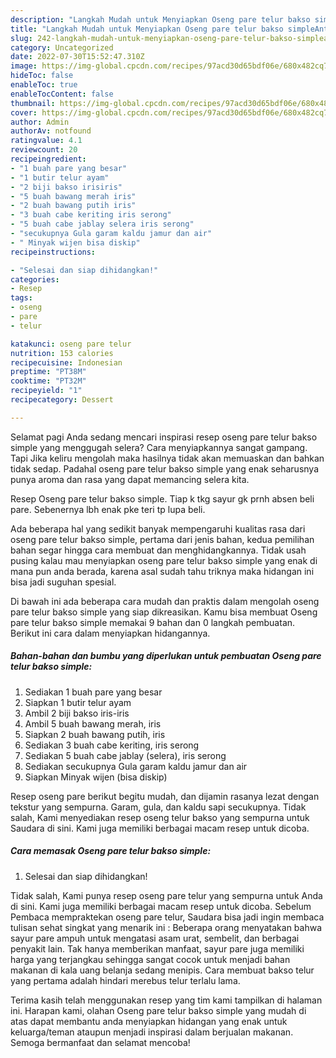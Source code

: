 ```yaml
---
description: "Langkah Mudah untuk Menyiapkan Oseng pare telur bakso simpleAnti Ribet"
title: "Langkah Mudah untuk Menyiapkan Oseng pare telur bakso simpleAnti Ribet"
slug: 242-langkah-mudah-untuk-menyiapkan-oseng-pare-telur-bakso-simpleanti-ribet
category: Uncategorized
date: 2022-07-30T15:52:47.310Z
image: https://img-global.cpcdn.com/recipes/97acd30d65bdf06e/680x482cq70/oseng-pare-telur-bakso-simple-foto-resep-utama.jpg
hideToc: false
enableToc: true
enableTocContent: false
thumbnail: https://img-global.cpcdn.com/recipes/97acd30d65bdf06e/680x482cq70/oseng-pare-telur-bakso-simple-foto-resep-utama.jpg
cover: https://img-global.cpcdn.com/recipes/97acd30d65bdf06e/680x482cq70/oseng-pare-telur-bakso-simple-foto-resep-utama.jpg
author: Admin
authorAv: notfound
ratingvalue: 4.1
reviewcount: 20
recipeingredient:
- "1 buah pare yang besar"
- "1 butir telur ayam"
- "2 biji bakso irisiris"
- "5 buah bawang merah iris"
- "2 buah bawang putih iris"
- "3 buah cabe keriting iris serong"
- "5 buah cabe jablay selera iris serong"
- "secukupnya Gula garam kaldu jamur dan air"
- " Minyak wijen bisa diskip"
recipeinstructions:

- "Selesai dan siap dihidangkan!"
categories:
- Resep
tags:
- oseng
- pare
- telur

katakunci: oseng pare telur 
nutrition: 153 calories
recipecuisine: Indonesian
preptime: "PT38M"
cooktime: "PT32M"
recipeyield: "1"
recipecategory: Dessert

---
```



Selamat pagi Anda sedang mencari inspirasi resep oseng pare telur bakso simple yang menggugah selera? Cara menyiapkannya sangat gampang. Tapi Jika keliru mengolah maka hasilnya tidak akan memuaskan dan bahkan tidak sedap. Padahal oseng pare telur bakso simple yang enak seharusnya punya aroma dan rasa yang dapat memancing selera kita.


Resep Oseng pare telur bakso simple. Tiap k tkg sayur gk prnh absen beli pare. Sebenernya lbh enak pke teri tp lupa beli.

Ada beberapa hal yang sedikit banyak mempengaruhi kualitas rasa dari oseng pare telur bakso simple, pertama dari jenis bahan, kedua pemilihan bahan segar hingga cara membuat dan menghidangkannya. Tidak usah pusing kalau mau menyiapkan oseng pare telur bakso simple yang enak di mana pun anda berada, karena asal sudah tahu triknya maka hidangan ini bisa jadi suguhan spesial.


Di bawah ini ada beberapa cara mudah dan praktis dalam mengolah oseng pare telur bakso simple yang siap dikreasikan. Kamu bisa membuat Oseng pare telur bakso simple memakai 9 bahan dan 0 langkah pembuatan. Berikut ini cara dalam menyiapkan hidangannya.

<!--inarticleads1-->

##### Bahan-bahan dan bumbu yang diperlukan untuk pembuatan Oseng pare telur bakso simple:

1. Sediakan 1 buah pare yang besar
1. Siapkan 1 butir telur ayam
1. Ambil 2 biji bakso iris-iris
1. Ambil 5 buah bawang merah, iris
1. Siapkan 2 buah bawang putih, iris
1. Sediakan 3 buah cabe keriting, iris serong
1. Sediakan 5 buah cabe jablay (selera), iris serong
1. Sediakan secukupnya Gula garam kaldu jamur dan air
1. Siapkan  Minyak wijen (bisa diskip)


Resep oseng pare berikut begitu mudah, dan dijamin rasanya lezat dengan tekstur yang sempurna. Garam, gula, dan kaldu sapi secukupnya. Tidak salah, Kami menyediakan resep oseng telur bakso yang sempurna untuk Saudara di sini. Kami juga memiliki berbagai macam resep untuk dicoba. 

<!--inarticleads2-->

##### Cara memasak Oseng pare telur bakso simple:


1. Selesai dan siap dihidangkan!

Tidak salah, Kami punya resep oseng pare telur yang sempurna untuk Anda di sini. Kami juga memiliki berbagai macam resep untuk dicoba. Sebelum Pembaca mempraktekan oseng pare telur, Saudara bisa jadi ingin membaca tulisan sehat singkat yang menarik ini : Beberapa orang menyatakan bahwa sayur pare ampuh untuk mengatasi asam urat, sembelit, dan berbagai penyakit lain. Tak hanya memberikan manfaat, sayur pare juga memiliki harga yang terjangkau sehingga sangat cocok untuk menjadi bahan makanan di kala uang belanja sedang menipis. Cara membuat bakso telur yang pertama adalah hindari merebus telur terlalu lama. 

Terima kasih telah menggunakan resep yang tim kami tampilkan di halaman ini. Harapan kami, olahan Oseng pare telur bakso simple yang mudah di atas dapat membantu anda menyiapkan hidangan yang enak untuk keluarga/teman ataupun menjadi inspirasi dalam berjualan makanan. Semoga bermanfaat dan selamat mencoba!
